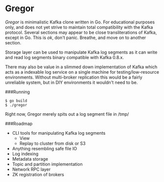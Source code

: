 Gregor
======

*Gregor* is minimalistic Kafka clone written in Go. For educational purposes only, and does not yet strive to maintain total compatibility with the Kafka protocol. 
Several sections may appear to be close transliterations of Kafka, except in Go. This is *ok*, don't panic. Breathe, and move on to another section.

Storage layer can be used to manipulate Kafka log segments as it can write and read log segments binary compatible with Kafka 0.8.x.

There may also be value in a slimmed down implementation of Kafka which acts as a indexable log service on a single machine for testing/low-resource environments. Without multi-broker replication this would be a fairly unreliable system, but in DIY environments it wouldn't need to be.

###Running

```shell
$ go build
$ ./gregor
```

Right now, Gregor merely spits out a log segment file in /tmp/

###Roadmap
* CLI tools for manipulating Kafka log segments
  * View
  * Replay to cluster from disk or S3
* Anything resembling safe file IO
* Log indexing
* Metadata storage
* Topic and partition implementation
* Network RPC layer
* ZK registration of brokers
